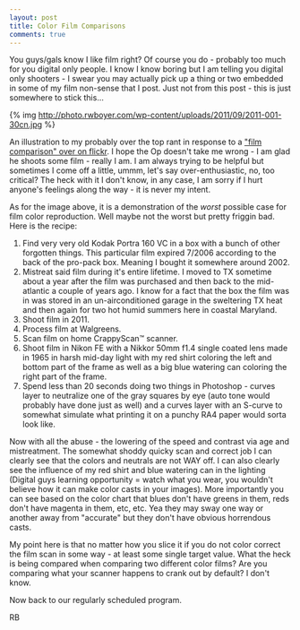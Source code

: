```yaml
---
layout: post
title: Color Film Comparisons
comments: true
---
```

You guys/gals know I like film right? Of course you do - probably too much for you digital only people. I know I know boring but I am telling you digital only shooters - I swear you may actually pick up a thing or two embedded in some of my film non-sense that I post. Just not from this post - this is just somewhere to stick this...

{% img http://photo.rwboyer.com/wp-content/uploads/2011/09/2011-001-30cn.jpg %}

An illustration to my probably over the top rant in response to a <a href="http://www.flickr.com/photos/rosscova/3637127435/">"film comparison" over on flickr</a>. I hope the Op doesn't take me wrong - I am glad he shoots some film - really I am. I am always trying to be helpful but sometimes I come off a little, ummm, let's say over-enthusiastic, no, too critical? The heck with it I don't know, in any case, I am sorry if I hurt anyone's feelings along the way - it is never my intent.

As for the image above, it is a demonstration of the <em>worst </em>possible case for film color reproduction. Well maybe not the worst but pretty friggin bad. Here is the recipe:
<ol>
	<li>Find very very old Kodak Portra 160 VC in a box with a bunch of other forgotten things. This particular film expired 7/2006 according to the back of the pro-pack box. Meaning I bought it somewhere around 2002.</li>
	<li>Mistreat said film during it's entire lifetime. I moved to TX sometime about a year after the film was purchased and then back to the mid-atlantic a couple of years ago. I know for a fact that the box the film was in was stored in an un-airconditioned garage in the sweltering TX heat and then again for two hot humid summers here in coastal Maryland.</li>
	<li>Shoot film in 2011.</li>
	<li>Process film at Walgreens.</li>
	<li>Scan film on home CrappyScan™ scanner.</li>
	<li>Shoot film in Nikon FE with a Nikkor 50mm f1.4 single coated lens made in 1965 in harsh mid-day light with my red shirt coloring the left and bottom part of the frame as well as a big blue watering can coloring the right part of the frame.</li>
	<li>Spend less than 20 seconds doing two things in Photoshop - curves layer to neutralize one of the gray squares by eye (auto tone would probably have done just as well) and a curves layer with an S-curve to somewhat simulate what printing it on a punchy RA4 paper would sorta look like.</li>
</ol>
Now with all the abuse - the lowering of the speed and contrast via age and mistreatment. The somewhat shoddy quicky scan and correct job I can clearly see that the colors and neutrals are not WAY off. I can also clearly see the influence of my red shirt and blue watering can in the lighting (Digital guys learning opportunity = watch what you wear, you wouldn't believe how it can make color casts in your images). More importantly you can see based on the color chart that blues don't have greens in them, reds don't have magenta in them, etc, etc. Yea they may sway one way or another away from "accurate" but they don't have obvious horrendous casts.

My point here is that no matter how you slice it if you do not color correct the film scan in some way - at least some single target value. What the heck is being compared when comparing two different color films? Are you comparing what your scanner happens to crank out by default? I don't know.

Now back to our regularly scheduled program.

RB